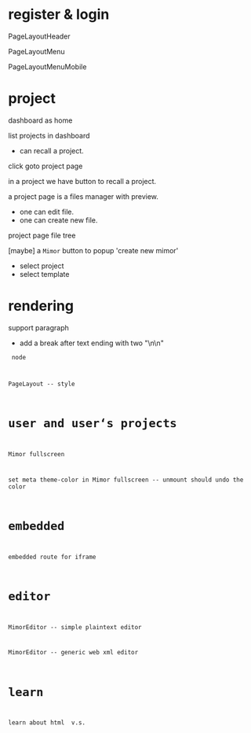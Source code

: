 # register & login

PageLayoutHeader

PageLayoutMenu

PageLayoutMenuMobile

# project

dashboard as home

list projects in dashboard

- can recall a project.

click goto project page

in a project we have button to recall a project.

a project page is a files manager with preview.

- one can edit file.
- one can create new file.

project page file tree

[maybe] a `Mimor` button to popup 'create new mimor'

- select project
- select template

# rendering

support paragraph

- add a break after text ending with two "\n\n"

<code> node

PageLayout -- style

# user and user‘s projects

Mimor fullscreen

set meta theme-color in Mimor fullscreen -- unmount should undo the color

# embedded

embedded route for iframe

# editor

MimorEditor -- simple plaintext editor

MimorEditor -- generic web xml editor

# learn

learn about html <span> v.s. <div>

